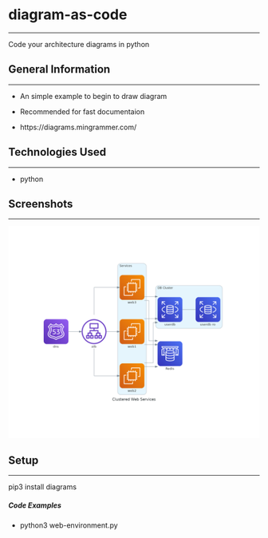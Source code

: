 <h1>diagram-as-code</h1>
<hr><p>Code your architecture diagrams in python</p><h2>General Information</h2>
<hr><ul>
<li>An simple example to begin to draw diagram</li>
</ul><ul>
<li>Recommended for fast documentaion</li>
</ul><ul>
<li>https://diagrams.mingrammer.com/</li>
</ul><h2>Technologies Used</h2>
<hr><ul>
<li>python</li>
</ul><h2>Screenshots</h2>
<hr><p><img src="https://github.com/ebwang/diagrams-as-code/blob/main/clustered_web_services.png" alt=""></p><h2>Setup</h2>
<hr><p>pip3 install diagrams</p><h5>Code Examples</h5><ul>
<li>python3 web-environment.py</li>
</ul>
